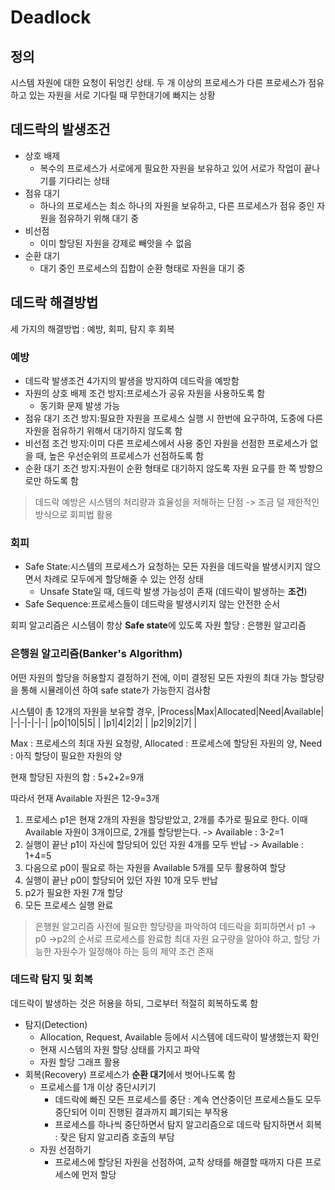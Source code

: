 ﻿# Deadlock
## 정의
시스템 자원에 대한 요청이 뒤엉킨 상태. 두 개 이상의 프로세스가 다른 프로세스가 점유하고 있는 자원을 서로 기다릴 때 무한대기에 빠지는 상황

## 데드락의 발생조건
- 상호 배제
	- 복수의 프로세스가 서로에게 필요한 자원을 보유하고 있어 서로가 작업이 끝나기를 기다리는 상태
- 점유 대기
	-  하나의 프로세스는 최소 하나의 자원을 보유하고, 다른 프로세스가 점유 중인 자원을 점유하기 위해 대기 중
- 비선점
	- 이미 할당된 자원을 강제로 빼앗을 수 없음
- 순환 대기
	- 대기 중인 프로세스의 집합이 순환 형태로 자원을 대기 중

## 데드락 해결방법
세 가지의 해결방법 : 예방, 회피, 탐지 후 회복
### 예방
- 데드락 발생조건 4가지의 발생을 방지하여 데드락을 예방함
- 자원의 상호 배제 조건 방지:프로세스가 공유 자원을 사용하도록 함
	- 동기화 문제 발생 가능
- 점유 대기 조건 방지:필요한 자원을 프로세스 실행 시 한번에 요구하여, 도중에 다른 자원을 점유하기 위해서 대기하지 않도록 함
- 비선점 조건 방지:이미 다른 프로세스에서 사용 중인 자원을 선점한 프로세스가 없을 때, 높은 우선순위의 프로세스가 선점하도록 함
- 순환 대기 조건 방지:자원이 순환 형태로 대기하지 않도록 자원 요구를 한 쪽 방향으로만 하도록 함
> 데드락 예방은 시스템의 처리량과 효율성을 저해하는 단점 
> -> 조금 덜 제한적인 방식으로 회피법 활용
### 회피
- Safe State:시스템의 프로세스가 요청하는 모든 자원을 데드락을 발생시키지 않으면서 차례로 모두에게 할당해줄 수 있는 안정 상태
	- Unsafe State일 때, 데드락 발생 가능성이 존재 (데드락이 발생하는 **조건**)
- Safe Sequence:프로세스들이 데드락을 발생시키지 않는 안전한 순서


회피 알고리즘은 시스템이 항상 **Safe state**에 있도록 자원 할당 : 은행원 알고리즘
### 은행원 알고리즘(Banker's Algorithm)
어떤 자원의 할당을 허용할지 결정하기 전에, 이미 결정된 모든 자원의 최대 가능 할당량을 통해 시뮬레이션 하여 safe state가 가능한지 검사함


시스템이 총 12개의 자원을 보유할 경우,
|Process|Max|Allocated|Need|Available|
|-|-|-|-|-|
|p0|10|5|5| |
|p1|4|2|2| |
|p2|9|2|7| |

Max : 프로세스의 최대 자원 요청량, Allocated : 프로세스에 할당된 자원의 양, Need : 아직 할당이 필요한 자원의 양

현재 할당된 자원의 합 : 5+2+2=9개

따라서 현재 Available 자원은 12-9=3개
1. 프로세스 p1은 현재 2개의 자원을 할당받았고, 2개를 추가로 필요로 한다. 이때 Available 자원이 3개이므로, 2개를 할당받는다. -> Available : 3-2=1
2. 실행이 끝난 p1이 자신에 할당되어 있던 자원 4개를 모두 반납 -> Available : 1+4=5
3. 다음으로 p0이 필요로 하는 자원을 Available 5개를 모두 활용하여 할당
4. 실행이 끝난 p0이 할당되어 있던 자원 10개 모두 반납
5. p2가 필요한 자원 7개 할당
6. 모든 프로세스 실행 완료

> 은행원 알고리즘
> 사전에 필요한 할당량을 파악하여 데드락을 회피하면서 p1 -> p0 ->p2의 순서로 프로세스를 완료함
> 최대 자원 요구량을 알아야 하고, 할당 가능한 자원수가 일정해야 하는 등의 제약 조건 존재

### 데드락 탐지 및 회복
데드락이 발생하는 것은 허용을 하되, 그로부터 적절히 회복하도록 함
- 탐지(Detection)
	- Allocation, Request, Available 등에서 시스템에 데드락이 발생했는지 확인 
	- 현재 시스템의 자원 할당 상태를 가지고 파악
	- 자원 할당 그래프 활용
- 회복(Recovery)
	프로세스가 **순환 대기**에서 벗어나도록 함
	- 프로세스를 1개 이상 중단시키기
		- 데드락에 빠진 모든 프로세스를 중단 : 계속 연산중이던 프로세스들도 모두 중단되어 이미 진행된 결과까지 폐기되는 부작용
		- 프로세스를 하나씩 중단하면서 탐지 알고리즘으로 데드락 탐지하면서 회복 : 잦은 탐지 알고리즘 호출의 부담
	- 자원 선점하기
		- 프로세스에 할당된 자원을 선점하여, 교착 상태를 해결할 때까지 다른 프로세스에 먼저 할당



